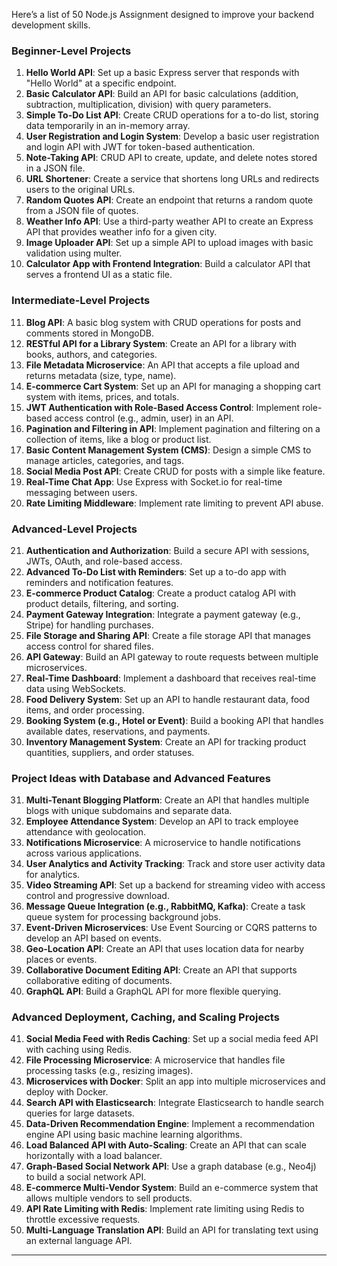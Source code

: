 Here’s a list of 50 Node.js Assignment designed to improve your backend development skills. 


### Beginner-Level Projects

1. **Hello World API**: Set up a basic Express server that responds with "Hello World" at a specific endpoint.
2. **Basic Calculator API**: Build an API for basic calculations (addition, subtraction, multiplication, division) with query parameters.
3. **Simple To-Do List API**: Create CRUD operations for a to-do list, storing data temporarily in an in-memory array.
4. **User Registration and Login System**: Develop a basic user registration and login API with JWT for token-based authentication.
5. **Note-Taking API**: CRUD API to create, update, and delete notes stored in a JSON file.
6. **URL Shortener**: Create a service that shortens long URLs and redirects users to the original URLs.
7. **Random Quotes API**: Create an endpoint that returns a random quote from a JSON file of quotes.
8. **Weather Info API**: Use a third-party weather API to create an Express API that provides weather info for a given city.
9. **Image Uploader API**: Set up a simple API to upload images with basic validation using multer.
10. **Calculator App with Frontend Integration**: Build a calculator API that serves a frontend UI as a static file.

### Intermediate-Level Projects

11. **Blog API**: A basic blog system with CRUD operations for posts and comments stored in MongoDB.
12. **RESTful API for a Library System**: Create an API for a library with books, authors, and categories.
13. **File Metadata Microservice**: An API that accepts a file upload and returns metadata (size, type, name).
14. **E-commerce Cart System**: Set up an API for managing a shopping cart system with items, prices, and totals.
15. **JWT Authentication with Role-Based Access Control**: Implement role-based access control (e.g., admin, user) in an API.
16. **Pagination and Filtering in API**: Implement pagination and filtering on a collection of items, like a blog or product list.
17. **Basic Content Management System (CMS)**: Design a simple CMS to manage articles, categories, and tags.
18. **Social Media Post API**: Create CRUD for posts with a simple like feature.
19. **Real-Time Chat App**: Use Express with Socket.io for real-time messaging between users.
20. **Rate Limiting Middleware**: Implement rate limiting to prevent API abuse.

### Advanced-Level Projects

21. **Authentication and Authorization**: Build a secure API with sessions, JWTs, OAuth, and role-based access.
22. **Advanced To-Do List with Reminders**: Set up a to-do app with reminders and notification features.
23. **E-commerce Product Catalog**: Create a product catalog API with product details, filtering, and sorting.
24. **Payment Gateway Integration**: Integrate a payment gateway (e.g., Stripe) for handling purchases.
25. **File Storage and Sharing API**: Create a file storage API that manages access control for shared files.
26. **API Gateway**: Build an API gateway to route requests between multiple microservices.
27. **Real-Time Dashboard**: Implement a dashboard that receives real-time data using WebSockets.
28. **Food Delivery System**: Set up an API to handle restaurant data, food items, and order processing.
29. **Booking System (e.g., Hotel or Event)**: Build a booking API that handles available dates, reservations, and payments.
30. **Inventory Management System**: Create an API for tracking product quantities, suppliers, and order statuses.

### Project Ideas with Database and Advanced Features

31. **Multi-Tenant Blogging Platform**: Create an API that handles multiple blogs with unique subdomains and separate data.
32. **Employee Attendance System**: Develop an API to track employee attendance with geolocation.
33. **Notifications Microservice**: A microservice to handle notifications across various applications.
34. **User Analytics and Activity Tracking**: Track and store user activity data for analytics.
35. **Video Streaming API**: Set up a backend for streaming video with access control and progressive download.
36. **Message Queue Integration (e.g., RabbitMQ, Kafka)**: Create a task queue system for processing background jobs.
37. **Event-Driven Microservices**: Use Event Sourcing or CQRS patterns to develop an API based on events.
38. **Geo-Location API**: Create an API that uses location data for nearby places or events.
39. **Collaborative Document Editing API**: Create an API that supports collaborative editing of documents.
40. **GraphQL API**: Build a GraphQL API for more flexible querying.

### Advanced Deployment, Caching, and Scaling Projects

41. **Social Media Feed with Redis Caching**: Set up a social media feed API with caching using Redis.
42. **File Processing Microservice**: A microservice that handles file processing tasks (e.g., resizing images).
43. **Microservices with Docker**: Split an app into multiple microservices and deploy with Docker.
44. **Search API with Elasticsearch**: Integrate Elasticsearch to handle search queries for large datasets.
45. **Data-Driven Recommendation Engine**: Implement a recommendation engine API using basic machine learning algorithms.
46. **Load Balanced API with Auto-Scaling**: Create an API that can scale horizontally with a load balancer.
47. **Graph-Based Social Network API**: Use a graph database (e.g., Neo4j) to build a social network API.
48. **E-commerce Multi-Vendor System**: Build an e-commerce system that allows multiple vendors to sell products.
49. **API Rate Limiting with Redis**: Implement rate limiting using Redis to throttle excessive requests.
50. **Multi-Language Translation API**: Build an API for translating text using an external language API.

---
